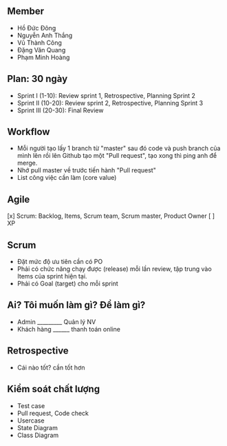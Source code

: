 ## Member
- Hồ Đức Đông
- Nguyễn Anh Thắng
- Vũ Thành Công
- Đặng Văn Quang
- Phạm Minh Hoàng

## Plan: 30 ngày
- Sprint I (1-10): Review sprint 1, Retrospective, Planning Sprint 2
- Sprint II (10-20): Review sprint 2, Retrospective, Planning Sprint 3
- Sprint III (20-30): Final Review

## Workflow
- Mỗi người tạo lấy 1 branch từ "master" sau đó code và push branch của mình lên rồi lên Github tạo một "Pull request", tạo xong thì ping anh để merge.
- Nhớ pull master về trước tiến hành "Pull request"
- List công việc cần làm (core value)

## Agile
[x] Scrum: Backlog, Items, Scrum team, Scrum master, Product Owner
[ ] XP

## Scrum
- Đặt mức độ ưu tiên cần có PO
- Phải có chức năng chạy được (release) mỗi lần review, tập trung vào Items của sprint hiện tại.
- Phải có Goal (target) cho mỗi sprint

## Ai? Tôi muốn làm gì? Để làm gì?
- Admin _________ Quản lý NV
- Khách hàng ______ thanh toán online

## Retrospective
- Cái nào tốt? cần tốt hơn

## Kiểm soát chất lượng
- Test case
- Pull request, Code check
- Usercase
- State Diagram
- Class Diagram
